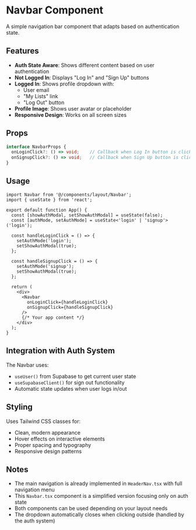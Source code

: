# Navbar Component

A simple navigation bar component that adapts based on authentication state.

## Features

- **Auth State Aware**: Shows different content based on user authentication
- **Not Logged In**: Displays "Log In" and "Sign Up" buttons
- **Logged In**: Shows profile dropdown with:
  - User email
  - "My Lists" link
  - "Log Out" button
- **Profile Image**: Shows user avatar or placeholder
- **Responsive Design**: Works on all screen sizes

## Props

```typescript
interface NavbarProps {
  onLoginClick?: () => void;    // Callback when Log In button is clicked
  onSignupClick?: () => void;   // Callback when Sign Up button is clicked
}
```

## Usage

```tsx
import Navbar from '@/components/layout/Navbar';
import { useState } from 'react';

export default function App() {
  const [showAuthModal, setShowAuthModal] = useState(false);
  const [authMode, setAuthMode] = useState<'login' | 'signup'>('login');

  const handleLoginClick = () => {
    setAuthMode('login');
    setShowAuthModal(true);
  };

  const handleSignupClick = () => {
    setAuthMode('signup');
    setShowAuthModal(true);
  };

  return (
    <div>
      <Navbar 
        onLoginClick={handleLoginClick}
        onSignupClick={handleSignupClick}
      />
      {/* Your app content */}
    </div>
  );
}
```

## Integration with Auth System

The Navbar uses:
- `useUser()` from Supabase to get current user state
- `useSupabaseClient()` for sign out functionality
- Automatic state updates when user logs in/out

## Styling

Uses Tailwind CSS classes for:
- Clean, modern appearance
- Hover effects on interactive elements
- Proper spacing and typography
- Responsive design patterns

## Notes

- The main navigation is already implemented in `HeaderNav.tsx` with full navigation menu
- This `Navbar.tsx` component is a simplified version focusing only on auth state
- Both components can be used depending on your layout needs
- The dropdown automatically closes when clicking outside (handled by the auth system)
